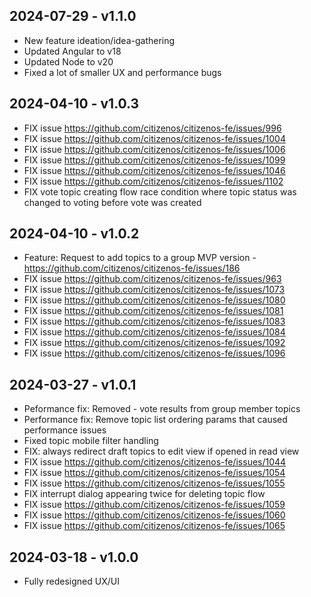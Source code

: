 ## 2024-07-29 - v1.1.0
  * New feature ideation/idea-gathering
  * Updated Angular to v18
  * Updated Node to v20
  * Fixed a lot of smaller UX and performance bugs
## 2024-04-10 - v1.0.3
  * FIX issue https://github.com/citizenos/citizenos-fe/issues/996
  * FIX issue https://github.com/citizenos/citizenos-fe/issues/1004
  * FIX issue https://github.com/citizenos/citizenos-fe/issues/1006
  * FIX issue https://github.com/citizenos/citizenos-fe/issues/1099
  * FIX issue https://github.com/citizenos/citizenos-fe/issues/1046
  * FIX issue https://github.com/citizenos/citizenos-fe/issues/1102
  * FIX vote topic creating flow race condition where topic status was changed to voting before vote was created
## 2024-04-10 - v1.0.2
  * Feature: Request to add topics to a group MVP version - https://github.com/citizenos/citizenos-fe/issues/186
  * FIX issue https://github.com/citizenos/citizenos-fe/issues/963
  * FIX issue https://github.com/citizenos/citizenos-fe/issues/1073
  * FIX issue https://github.com/citizenos/citizenos-fe/issues/1080
  * FIX issue https://github.com/citizenos/citizenos-fe/issues/1081
  * FIX issue https://github.com/citizenos/citizenos-fe/issues/1083
  * FIX issue https://github.com/citizenos/citizenos-fe/issues/1084
  * FIX issue https://github.com/citizenos/citizenos-fe/issues/1092
  * FIX issue https://github.com/citizenos/citizenos-fe/issues/1096

## 2024-03-27 - v1.0.1
  * Peformance fix: Removed - vote results from group member topics
  * Performance fix: Remove topic list ordering params that caused performance issues
  * Fixed topic mobile filter handling
  * FIX: always redirect draft topics to edit view if opened in read view
  * FIX issue https://github.com/citizenos/citizenos-fe/issues/1044
  * FIX issue https://github.com/citizenos/citizenos-fe/issues/1054
  * FIX issue https://github.com/citizenos/citizenos-fe/issues/1055
  * FIX interrupt dialog appearing twice for deleting topic flow
  * FIX issue https://github.com/citizenos/citizenos-fe/issues/1059
  * FIX issue https://github.com/citizenos/citizenos-fe/issues/1060
  * FIX issue https://github.com/citizenos/citizenos-fe/issues/1065

## 2024-03-18 - v1.0.0
  * Fully redesigned UX/UI
